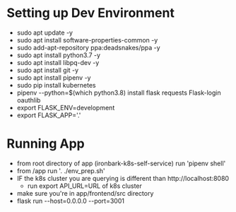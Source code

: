 # Setting up Dev Environment

* sudo apt update -y
* sudo apt install software-properties-common -y
* sudo add-apt-repository ppa:deadsnakes/ppa -y
* sudo apt install python3.7 -y
* sudo apt install libpq-dev -y
* sudo apt install git -y
* sudo apt install pipenv -y
* sudo pip install kubernetes
* pipenv --python=$(which python3.8) install flask requests Flask-login oauthlib
* export FLASK_ENV=development
* export FLASK_APP='.'

# Running App

* from root directory of app (ironbark-k8s-self-service) run 'pipenv shell'
* from /app run '. ./env_prep.sh'
* IF the k8s cluster you are querying is different than http://localhost:8080
    * run export API_URL=URL of k8s cluster
* make sure you're in app/frontend/src directory
* flask run --host=0.0.0.0 --port=3001